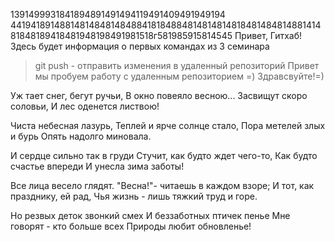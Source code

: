 1391499931841894891491494119491409491949194
4419418914881481484814848841818488481481481481848148481488141481848189418481948198491981518г581985915814545
Привет, Гитхаб! Здесь будет информация о первых командах из 3 семинара
> git push - отправить изменения в удаленный репозиторий 
Привет мы пробуем работу с удаленным репозиторием =)
> Здравсвуйте!=)

Уж тает снег, бегут ручьи,
В окно повеяло весною...
Засвищут скоро соловьи,
И лес оденется листвою!

Чиста небесная лазурь,
Теплей и ярче солнце стало,
Пора метелей злых и бурь
Опять надолго миновала.

И сердце сильно так в груди
Стучит, как будто ждет чего-то,
Как будто счастье впереди
И унесла зима заботы!

Все лица весело глядят.
"Весна!"- читаешь в каждом взоре;
И тот, как празднику, ей рад,
Чья жизнь - лишь тяжкий труд и горе.

Но резвых деток звонкий смех
И беззаботных птичек пенье
Мне говорят - кто больше всех
Природы любит обновленье!
